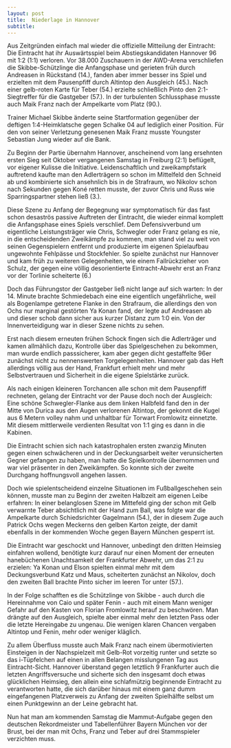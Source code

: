 ```yaml
---
layout: post
title:  Niederlage in Hannover
subtitle:  
---
```


Aus Zeitgründen einfach mal wieder die offizielle Mitteilung der Eintracht: Die Eintracht hat ihr Auswärtsspiel beim Abstiegskandidaten Hannover 96 mit 1:2 (1:1) verloren. Vor 38.000 Zuschauern in der AWD-Arena verschliefen die Skibbe-Schützlinge die Anfangsphase und gerieten früh durch Andreasen in Rückstand (14.), fanden aber immer besser ins Spiel und erzielten mit dem Pausenpfiff durch Altintop den Ausgleich (45.). Nach einer gelb-roten Karte für Teber (54.) erzielte schließlich Pinto den 2:1-Siegtreffer für die Gastgeber (57.). In der turbulenten Schlussphase musste auch Maik Franz nach der Ampelkarte vom Platz (90.).

Trainer Michael Skibbe änderte seine Startformation gegenüber der deftigen 1:4-Heimklatsche gegen Schalke 04 auf lediglich einer Position. Für den von seiner Verletzung genesenen Maik Franz musste Youngster Sebastian Jung wieder auf die Bank.

Zu Beginn der Partie übernahm Hannover, anscheinend vom lang ersehnten ersten Sieg seit Oktober vergangenen Samstag in Freiburg (2:1) beflügelt, vor eigener Kulisse die Initiative. Leidenschaftlich und zweikampfstark auftretend kaufte man den Adlerträgern so schon im Mittelfeld den Schneid ab und kombinierte sich ansehnlich bis in de Strafraum, wo Nikolov schon nach Sekunden gegen Koné retten musste, der zuvor Chris und Russ wie Sparringspartner stehen ließ (3.).

Diese Szene zu Anfang der Begegnung war symptomatisch für das fast schon desaströs passive Auftreten der Eintracht, die wieder einmal komplett die Anfangsphase eines Spiels verschlief. Dem Defensivverbund um eigentliche Leistungsträger wie Chris, Schwegler oder Franz gelang es nie, in die entscheidenden Zweikämpfe zu kommen, man stand viel zu weit von seinen Gegenspielern entfernt und produzierte im eigenen Spielaufbau ungewohnte Fehlpässe und Stockfehler. So spielte zunächst nur Hannover und kam früh zu weiteren Gelegenheiten, wie einem Fallrückzieher von Schulz, der gegen eine völlig desorientierte Eintracht-Abwehr erst an Franz vor der Torlinie scheiterte (6.)

Doch das Führungstor der Gastgeber ließ nicht lange auf sich warten: In der 14. Minute brachte Schmiedebach eine eine eigentlich ungefährliche, weil als Bogenlampe getretene Flanke in den Strafraum, die allerdings den von Ochs nur marginal gestörten Ya Konan fand, der legte auf Andreasen ab und dieser schob dann sicher aus kurzer Distanz zum 1:0 ein. Von der Innenverteidigung war in dieser Szene nichts zu sehen.

Erst nach diesem erneuten frühen Schock fingen sich die Adlerträger und kamen allmählich dazu, Kontrolle über das Spielgeschehen zu bekommen, man wurde endlich passsicherer, kam aber gegen dicht gestaffelte 96er zunächst nicht zu nennenswerten Torgelegenheiten. Hannover gab das Heft allerdings völlig aus der Hand, Frankfurt erhielt mehr und mehr Selbstvertrauen und Sicherheit in die eigene Spielstärke zurück.

Als nach einigen kleineren Torchancen alle schon mit dem Pausenpfiff rechneten, gelang der Eintracht vor der Pause doch noch der Ausgleich: Eine schöne Schwegler-Flanke aus dem linken Halbfeld fand den in der Mitte von Durica aus den Augen verlorenen Altintop, der gekonnt die Kugel aus 6 Metern volley nahm und unhaltbar für Torwart Fromlowitz einnetzte. Mit diesem mittlerweile verdienten Resultat von 1:1 ging es dann in die Kabinen.

Die Eintracht schien sich nach katastrophalen ersten zwanzig Minuten gegen einen schwächeren und in der Deckungsarbeit weiter verunsicherten Gegner gefangen zu haben, man hatte die Spielkontrolle übernommen und war viel präsenter in den Zweikämpfen. So konnte sich der zweite Durchgang hoffnungsvoll angehen lassen.

Doch wie spielentscheidend einzelne Situationen im Fußballgeschehen sein können, musste man zu Beginn der zweiten Halbzeit am eigenen Leibe erfahren: In einer belanglosen Szene im Mittefeld ging der schon mit Gelb verwarnte Teber absichtlich mit der Hand zum Ball, was folgte war die Ampelkarte durch Schiedsrichter Gagelmann (54.), der in diesem Zuge auch Patrick Ochs wegen Meckerns den gelben Karton zeigte, der damit ebenfalls in der kommenden Woche gegen Bayern München gesperrt ist.

Die Eintracht war geschockt und Hannover, unbedingt den dritten Heimsieg einfahren wollend, benötigte kurz darauf nur einen Moment der erneuten hanebüchenen Unachtsamkeit der Frankfurter Abwehr, um das 2:1 zu erzielen: Ya Konan und Elson spielten einmal mehr mit dem Deckungsverbund Katz und Maus, scheiterten zunächst an Nikolov, doch den zweiten Ball brachte Pinto sicher im leeren Tor unter (57.).

In der Folge schafften es die Schützlinge von Skibbe - auch durch die Hereinnahme von Caio und später Fenin - auch mit einem Mann weniger Gefahr auf den Kasten von Florian Fromlowitz herauf zu beschwören. Man drängte auf den Ausgleich, spielte aber einmal mehr den letzten Pass oder die letzte Hereingabe zu ungenau. Die wenigen klaren Chancen vergaben Altintop und Fenin, mehr oder weniger kläglich.

Zu allem Überfluss musste auch Maik Franz nach einem übermotivierten Einsteigen in der Nachspielzeit mit Gelb-Rot vorzeitig runter und setzte so das i-Tüpfelchen auf einen in allen Belangen misslungenen Tag aus Eintracht-Sicht. Hannover überstand gegen letztlich 9 Frankfurter auch die letzten Angriffsversuche und sicherte sich den insgesamt doch etwas glücklichen Heimsieg, den allein eine schlafmützig beginnende Eintracht zu verantworten hatte, die sich darüber hinaus mit einem ganz dumm eingefangenen Platzverweis zu Anfang der zweiten Spielhälfte selbst um einen Punktgewinn an der Leine gebracht hat.

Nun hat man am kommenden Samstag die Mammut-Aufgabe gegen den deutschen Rekordmeister und Tabellenführer Bayern München vor der Brust, bei der man mit Ochs, Franz und Teber auf drei Stammspieler verzichten muss.
